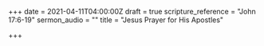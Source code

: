 +++
date = 2021-04-11T04:00:00Z
draft = true
scripture_reference = "John 17:6-19"
sermon_audio = ""
title = "Jesus Prayer for His Apostles"

+++
